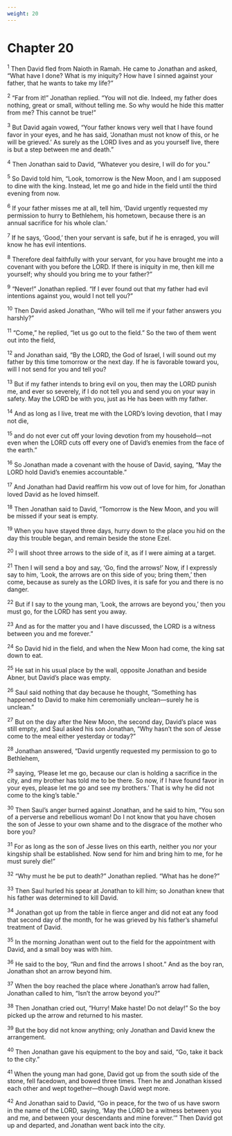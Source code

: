 ```yaml
---
weight: 20
---
```


# Chapter 20

<sup>1</sup> Then David fled from Naioth in Ramah. He came to Jonathan and asked, “What have I done? What is my iniquity? How have I sinned against your father, that he wants to take my life?” 

<sup>2</sup> “Far from it!” Jonathan replied. “You will not die. Indeed, my father does nothing, great or small, without telling me. So why would he hide this matter from me? This cannot be true!” 

<sup>3</sup> But David again vowed, “Your father knows very well that I have found favor in your eyes, and he has said, ‘Jonathan must not know of this, or he will be grieved.’ As surely as the LORD lives and as you yourself live, there is but a step between me and death.” 

<sup>4</sup> Then Jonathan said to David, “Whatever you desire, I will do for you.” 

<sup>5</sup> So David told him, “Look, tomorrow is the New Moon, and I am supposed to dine with the king. Instead, let me go and hide in the field until the third evening from now. 

<sup>6</sup> If your father misses me at all, tell him, ‘David urgently requested my permission to hurry to Bethlehem, his hometown, because there is an annual sacrifice for his whole clan.’ 

<sup>7</sup> If he says, ‘Good,’ then your servant is safe, but if he is enraged, you will know he has evil intentions. 

<sup>8</sup> Therefore deal faithfully with your servant, for you have brought me into a covenant with you before the LORD. If there is iniquity in me, then kill me yourself; why should you bring me to your father?” 

<sup>9</sup> “Never!” Jonathan replied. “If I ever found out that my father had evil intentions against you, would I not tell you?” 

<sup>10</sup> Then David asked Jonathan, “Who will tell me if your father answers you harshly?” 

<sup>11</sup> “Come,” he replied, “let us go out to the field.” So the two of them went out into the field, 

<sup>12</sup> and Jonathan said, “By the LORD, the God of Israel, I will sound out my father by this time tomorrow or the next day. If he is favorable toward you, will I not send for you and tell you? 

<sup>13</sup> But if my father intends to bring evil on you, then may the LORD punish me, and ever so severely, if I do not tell you and send you on your way in safety. May the LORD be with you, just as He has been with my father. 

<sup>14</sup> And as long as I live, treat me with the LORD’s loving devotion, that I may not die, 

<sup>15</sup> and do not ever cut off your loving devotion from my household—not even when the LORD cuts off every one of David’s enemies from the face of the earth.” 

<sup>16</sup> So Jonathan made a covenant with the house of David, saying, “May the LORD hold David’s enemies accountable.” 

<sup>17</sup> And Jonathan had David reaffirm his vow out of love for him, for Jonathan loved David as he loved himself. 

<sup>18</sup> Then Jonathan said to David, “Tomorrow is the New Moon, and you will be missed if your seat is empty. 

<sup>19</sup> When you have stayed three days, hurry down to the place you hid on the day this trouble began, and remain beside the stone Ezel. 

<sup>20</sup> I will shoot three arrows to the side of it, as if I were aiming at a target. 

<sup>21</sup> Then I will send a boy and say, ‘Go, find the arrows!’ Now, if I expressly say to him, ‘Look, the arrows are on this side of you; bring them,’ then come, because as surely as the LORD lives, it is safe for you and there is no danger. 

<sup>22</sup> But if I say to the young man, ‘Look, the arrows are beyond you,’ then you must go, for the LORD has sent you away. 

<sup>23</sup> And as for the matter you and I have discussed, the LORD is a witness between you and me forever.” 

<sup>24</sup> So David hid in the field, and when the New Moon had come, the king sat down to eat. 

<sup>25</sup> He sat in his usual place by the wall, opposite Jonathan and beside Abner, but David’s place was empty. 

<sup>26</sup> Saul said nothing that day because he thought, “Something has happened to David to make him ceremonially unclean—surely he is unclean.” 

<sup>27</sup> But on the day after the New Moon, the second day, David’s place was still empty, and Saul asked his son Jonathan, “Why hasn’t the son of Jesse come to the meal either yesterday or today?” 

<sup>28</sup> Jonathan answered, “David urgently requested my permission to go to Bethlehem, 

<sup>29</sup> saying, ‘Please let me go, because our clan is holding a sacrifice in the city, and my brother has told me to be there. So now, if I have found favor in your eyes, please let me go and see my brothers.’ That is why he did not come to the king’s table.” 

<sup>30</sup> Then Saul’s anger burned against Jonathan, and he said to him, “You son of a perverse and rebellious woman! Do I not know that you have chosen the son of Jesse to your own shame and to the disgrace of the mother who bore you? 

<sup>31</sup> For as long as the son of Jesse lives on this earth, neither you nor your kingship shall be established. Now send for him and bring him to me, for he must surely die!” 

<sup>32</sup> “Why must he be put to death?” Jonathan replied. “What has he done?” 

<sup>33</sup> Then Saul hurled his spear at Jonathan to kill him; so Jonathan knew that his father was determined to kill David. 

<sup>34</sup> Jonathan got up from the table in fierce anger and did not eat any food that second day of the month, for he was grieved by his father’s shameful treatment of David. 

<sup>35</sup> In the morning Jonathan went out to the field for the appointment with David, and a small boy was with him. 

<sup>36</sup> He said to the boy, “Run and find the arrows I shoot.” And as the boy ran, Jonathan shot an arrow beyond him. 

<sup>37</sup> When the boy reached the place where Jonathan’s arrow had fallen, Jonathan called to him, “Isn’t the arrow beyond you?” 

<sup>38</sup> Then Jonathan cried out, “Hurry! Make haste! Do not delay!” So the boy picked up the arrow and returned to his master. 

<sup>39</sup> But the boy did not know anything; only Jonathan and David knew the arrangement. 

<sup>40</sup> Then Jonathan gave his equipment to the boy and said, “Go, take it back to the city.” 

<sup>41</sup> When the young man had gone, David got up from the south side of the stone, fell facedown, and bowed three times. Then he and Jonathan kissed each other and wept together—though David wept more. 

<sup>42</sup> And Jonathan said to David, “Go in peace, for the two of us have sworn in the name of the LORD, saying, ‘May the LORD be a witness between you and me, and between your descendants and mine forever.’” Then David got up and departed, and Jonathan went back into the city. 



